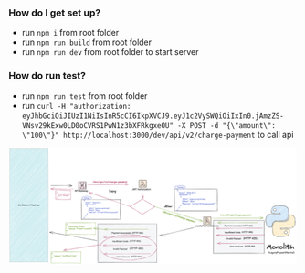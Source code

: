 ### How do I get set up?

- run `npm i` from root folder
- run `npm run build` from root folder
- run `npm run dev` from root folder to start server

### How do run test?

- run `npm run test` from root folder
- run `curl -H "authorization: eyJhbGciOiJIUzI1NiIsInR5cCI6IkpXVCJ9.eyJ1c2VySWQiOiIxIn0.jAmzZS-VNsv29kExw0LD0oCVRS1PwN1z3bXFRkgxeOU" -X POST -d "{\"amount\": \"100\"}" http://localhost:3000/dev/api/v2/charge-payment` to call api

![Draw](https://github.com/arampamuk/loyalty-and-payment/blob/master/draw.png?raw=true)
